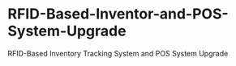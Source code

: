 # RFID-Based-Inventor-and-POS-System-Upgrade
RFID-Based Inventory Tracking System and  POS System Upgrade
